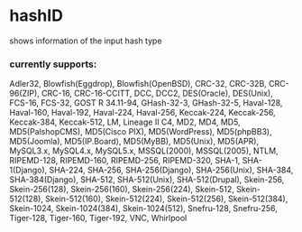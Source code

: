 hashID
======

shows information of the input hash type

### currently supports:

Adler32, Blowfish(Eggdrop), Blowfish(OpenBSD), CRC-32, CRC-32B, CRC-96(ZIP), CRC-16, CRC-16-CCITT, DCC, DCC2, DES(Oracle),
DES(Unix), FCS-16, FCS-32, GOST R 34.11-94, GHash-32-3, GHash-32-5, Haval-128, Haval-160, Haval-192, Haval-224, Haval-256,
Keccak-224, Keccak-256, Keccak-384, Keccak-512, LM, Lineage II C4, MD2, MD4, MD5, MD5(PalshopCMS), MD5(Cisco PIX),
MD5(WordPress), MD5(phpBB3), MD5(Joomla), MD5(IP.Board), MD5(MyBB), MD5(Unix), MD5(APR), MySQL3.x, MySQL4.x, MySQL5.x,
MSSQL(2000), MSSQL(2005), NTLM, RIPEMD-128, RIPEMD-160, RIPEMD-256, RIPEMD-320, SHA-1, SHA-1(Django), SHA-224, SHA-256,
SHA-256(Django), SHA-256(Unix), SHA-384, SHA-384(Django), SHA-512, SHA-512(Unix), SHA-512(Drupal), Skein-256, Skein-256(128),
Skein-256(160), Skein-256(224), Skein-512, Skein-512(128), Skein-512(160), Skein-512(224), Skein-512(256), Skein-512(384),
Skein-1024, Skein-1024(384), Skein-1024(512), Snefru-128, Snefru-256, Tiger-128, Tiger-160, Tiger-192, VNC, Whirlpool
